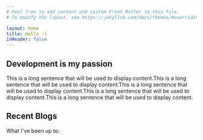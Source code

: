 ```yaml
---
# Feel free to add content and custom Front Matter to this file.
# To modify the layout, see https://jekyllrb.com/docs/themes/#overriding-theme-defaults

layout: home
title: Hello :)
inHeader: false
---
```


## Development is my passion ## 
This is a long sentence that will be used to display content.This is a long sentence that will be used to display content.This is a long sentence that will be used to display content.This is a long sentence that will be used to display content.This is a long sentence that will be used to display content. 
## Recent Blogs ##
What I've been up to: